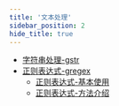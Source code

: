 ```yaml
---
title: '文本处理'
sidebar_position: 2
hide_title: true
---
```


- [字符串处理-gstr](output/goframe-v2.0-md/组件列表/文本处理/字符串处理-gstr)
- [正则表达式-gregex](output/goframe-v2.0-md/组件列表/文本处理/正则表达式-gregex)
  - [正则表达式-基本使用](output/goframe-v2.0-md/组件列表/文本处理/正则表达式-gregex/正则表达式-基本使用)
  - [正则表达式-方法介绍](output/goframe-v2.0-md/组件列表/文本处理/正则表达式-gregex/正则表达式-方法介绍)